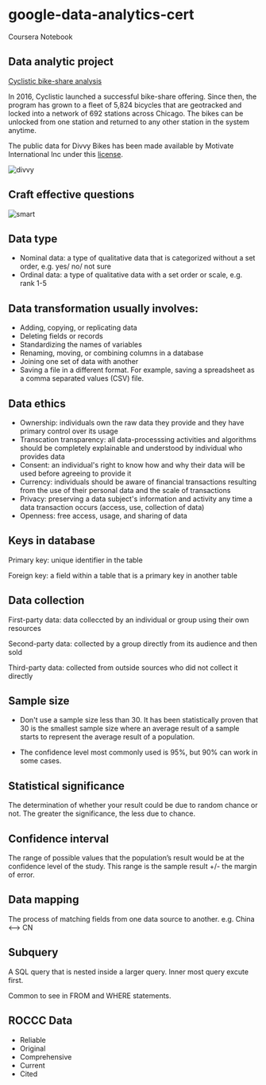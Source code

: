 # google-data-analytics-cert
Coursera Notebook

## Data analytic project

[Cyclistic bike-share analysis](https://github.com/siyue-zhang/google-data-analytics-cert/blob/master/capstone%20project/README.md)

In 2016, Cyclistic launched a successful bike-share offering. Since then, the program has grown to a fleet of 5,824 bicycles that are geotracked and locked into a network of 692 stations across Chicago. The bikes can be unlocked from one station and returned to any other station in the system anytime.

The public data for Divvy Bikes has been made available by Motivate International Inc under this [license](https://ride.divvybikes.com/data-license-agreement).

![divvy](https://media.istockphoto.com/photos/chicago-bike-sharing-picture-id638899106?k=20&m=638899106&s=612x612&w=0&h=P-3Qdwpd9bt771dbjNy_K9q7q1xLuzO4uD_3xT_G5HY=)

## Craft effective questions

![smart](https://d3c33hcgiwev3.cloudfront.net/imageAssetProxy.v1/YFin0nVBQQyYp9J1QfEMPA_5938fab12a0e4b76a479cef2a8fb4af1_Screen-Shot-2021-06-24-at-1.23.25-PM.png?expiry=1639699200000&hmac=gT-PSyor2khXXAD4UamI4Y4mM4NxWx9YNG5cQz9-CXs)

## Data type

* Nominal data: a type of qualitative data that is categorized without a set order, e.g. yes/ no/ not sure
* Ordinal data: a type of qualitative data with a set order or scale, e.g. rank 1-5

## Data transformation usually involves:

* Adding, copying, or replicating data
* Deleting fields or records 
* Standardizing the names of variables
* Renaming, moving, or combining columns in a database
* Joining one set of data with another
* Saving a file in a different format. For example, saving a spreadsheet as a comma separated values (CSV) file.

## Data ethics

* Ownership: individuals own the raw data they provide and they have primary control over its usage
* Transcation transparency: all data-processsing activities and algorithms should be completely explainable and understood by individual who provides data
* Consent: an individual's right to know how and why their data will be used before agreeing to provide it
* Currency: individuals should be aware of financial transactions resulting from the use of their personal data and the scale of transactions
* Privacy: preserving a data subject's information and activity any time a data transaction occurs (access, use, collection of data)
* Openness: free access, usage, and sharing of data

## Keys in database

Primary key: unique identifier in the table

Foreign key: a field within a table that is a primary key in another table

## Data collection

First-party data: data colleccted by an individual or group using their own resources

Second-party data: collected by a group directly from its audience and then sold

Third-party data: collected from outside sources who did not collect it directly

## Sample size

* Don't use a sample size less than 30. It has been statistically proven that 30 is the smallest sample size where an average result of a sample starts to represent the average result of a population.

* The confidence level most commonly used is 95%, but 90% can work in some cases. 

## Statistical significance

The determination of whether your result could be due to random chance or not. The greater the significance, the less due to chance.

## Confidence interval

The range of possible values that the population’s result would be at the confidence level of the study. This range is the sample result +/- the margin of error.

## Data mapping

The process of matching fields from one data source to another. e.g. China <--> CN

## Subquery

A SQL query that is nested inside a larger query. Inner most query excute first.

Common to see in FROM and WHERE statements.

## ROCCC Data

* Reliable
* Original
* Comprehensive
* Current
* Cited



